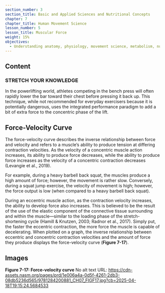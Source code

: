 ```yaml
---
section_number: 3
section_title: Basic and Applied Sciences and Nutritional Concepts
chapter: 7
chapter_title: Human Movement Science
lesson_number: 5
lesson_title: Muscular Force
weight: 15%
objectives:
  - Understanding anatomy, physiology, movement science, metabolism, nutrition, and supplementation.
---
```


## Content
### STRETCH YOUR KNOWLEDGE

In the powerlifting world, athletes competing in the bench press will often rapidly lower the bar toward their chest before pressing it back up. This technique, while not recommended for everyday exercisers because it is potentially dangerous, uses the integrated performance paradigm to add a bit of extra force to the concentric phase of the lift.

## Force-Velocity Curve

The force-velocity curve describes the inverse relationship between force and velocity and refers to a muscle’s ability to produce tension at differing contraction velocities. As the velocity of a concentric muscle action increases, its ability to produce force decreases, while the ability to produce force increases as the velocity of a concentric contraction decreases (Levangie et al., 2019).

For example, during a heavy barbell back squat, the muscles produce a high amount of force; however, the movement is rather slow. Conversely, during a squat jump exercise, the velocity of movement is high; however, the force output is low (when compared to a heavy barbell back squat).

During an eccentric muscle action, as the contraction velocity increases, the ability to develop force also increases. This is believed to be the result of the use of the elastic component of the connective tissue surrounding and within the muscle—similar to the loading phase of the stretch-shortening cycle (Hamill & Knutzen, 2003; Radnor et al., 2017). Simply put, the faster the eccentric contraction, the more force the muscle is capable of decelerating. When plotted on a graph, the inverse relationship between eccentric and concentric contraction velocities and the amount of force they produce displays the force-velocity curve (**Figure 7-17**).

## Images

**Figure 7-17: Force-velocity curve**
No alt text
URL: https://cdn-assets.nasm.org/pages/prd/1e006a4a-0d5f-4261-2db3-08db5236d565/9781284200881_CH07_FIGF17.jpg?cb=2025-04-18T19:15:24.5684533